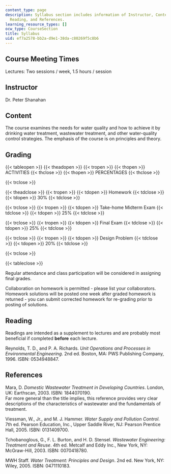 ```yaml
---
content_type: page
description: Syllabus section includes information of Instructor, Content, Grading,
  Reading, and References.
learning_resource_types: []
ocw_type: CourseSection
title: Syllabus
uid: ef7a2578-bb2a-d9e1-38da-c80269f5c8b6
---
```


Course Meeting Times
--------------------

Lectures: Two sessions / week, 1.5 hours / session

Instructor
----------

Dr. Peter Shanahan

Content
-------

The course examines the needs for water quality and how to achieve it by drinking water treatment, wastewater treatment, and other water-quality control strategies. The emphasis of the course is on principles and theory.

Grading
-------

{{< tableopen >}}
{{< theadopen >}}
{{< tropen >}}
{{< thopen >}}
ACTIVITIES
{{< thclose >}}
{{< thopen >}}
PERCENTAGES
{{< thclose >}}

{{< trclose >}}

{{< theadclose >}}
{{< tropen >}}
{{< tdopen >}}
Homework
{{< tdclose >}}
{{< tdopen >}}
30%
{{< tdclose >}}

{{< trclose >}}
{{< tropen >}}
{{< tdopen >}}
Take-home Midterm Exam
{{< tdclose >}}
{{< tdopen >}}
25%
{{< tdclose >}}

{{< trclose >}}
{{< tropen >}}
{{< tdopen >}}
Final Exam
{{< tdclose >}}
{{< tdopen >}}
25%
{{< tdclose >}}

{{< trclose >}}
{{< tropen >}}
{{< tdopen >}}
Design Problem
{{< tdclose >}}
{{< tdopen >}}
20%
{{< tdclose >}}

{{< trclose >}}

{{< tableclose >}}

Regular attendance and class participation will be considered in assigning final grades.

Collaboration on homework is permitted - please list your collaborators. Homework solutions will be posted one week after graded homework is returned - you can submit corrected homework for re-grading prior to posting of solutions.

Reading
-------

Readings are intended as a supplement to lectures and are probably most beneficial if completed **before** each lecture.

Reynolds, T. D., and P. A. Richards. _Unit Operations and Processes in Environmental Engineering_. 2nd ed. Boston, MA: PWS Publishing Company, 1996. ISBN: 0534948847.

References
----------

Mara, D. _Domestic Wastewater Treatment in Developing Countries_. London, UK: Earthscan, 2003. ISBN: 1844070190.  
Far more general than the title implies, this reference provides very clear descriptions of the characteristics of wastewater and the fundamentals of treatment.

Viessman, W., Jr., and M. J. Hammer. _Water Supply and Pollution Control_. 7th ed. Pearson Education, Inc., Upper Saddle River, NJ: Pearson Prentice Hall, 2005. ISBN: 0131409700.

Tchobanoglous, G., F. L. Burton, and H. D. Stensel. _Wastewater Engineering: Treatment and Reuse_. 4th ed. Metcalf and Eddy Inc., New York, NY: McGraw-Hill, 2003. ISBN: 0070418780.

MWH Staff. _Water Treatment: Principles and Design_. 2nd ed. New York, NY: Wiley, 2005. ISBN: 0471110183.